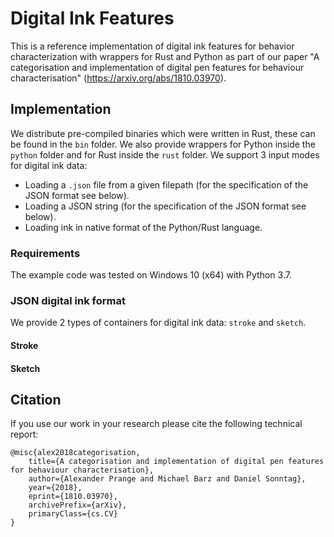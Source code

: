 # Digital Ink Features
This is a reference implementation of digital ink features for behavior characterization with wrappers for Rust and Python as part of our paper "A categorisation and implementation of digital pen features for behaviour characterisation" (https://arxiv.org/abs/1810.03970).

## Implementation
We distribute pre-compiled binaries which were written in Rust, these can be found in the `bin` folder. We also provide wrappers for Python inside the `python` folder and for Rust inside the `rust` folder. We support 3 input modes for digital ink data:
* Loading a `.json` file from a given filepath (for the specification of the JSON format see below).
* Loading a JSON string (for the specification of the JSON format see below).
* Loading ink in native format of the Python/Rust language.

### Requirements
The example code was tested on Windows 10 (x64) with Python 3.7.

### JSON digital ink format
We provide 2 types of containers for digital ink data: `stroke` and `sketch`. 
#### Stroke
#### Sketch


## Citation
If you use our work in your research please cite the following technical report:
```
@misc{alex2018categorisation,
    title={A categorisation and implementation of digital pen features for behaviour characterisation},
    author={Alexander Prange and Michael Barz and Daniel Sonntag},
    year={2018},
    eprint={1810.03970},
    archivePrefix={arXiv},
    primaryClass={cs.CV}
}
```
